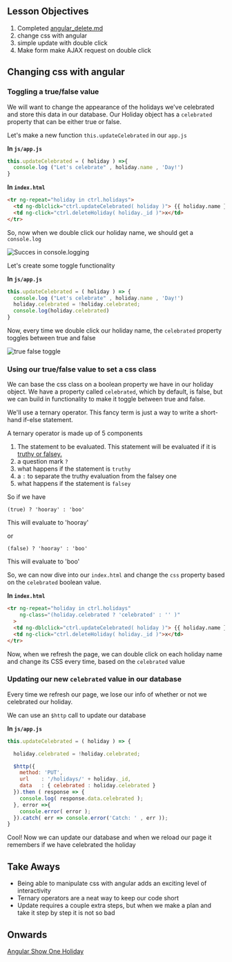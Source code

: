 ## Lesson Objectives

1. Completed [angular_delete.md](angular_delete.md)
1. change css with angular
1. simple update with double click
1. Make form make AJAX request on double click



## Changing css with angular

### Toggling a true/false value

We will want to change the appearance of the holidays we've celebrated and store this data in our database. Our Holiday object has a `celebrated` property that can be either true or false.

Let's make a new function `this.updateCelebrated` in our `app.js`

**In `js/app.js`**

```js
this.updateCelebrated = ( holiday ) =>{
  console.log ("Let's celebrate" , holiday.name , 'Day!')
}

```

**In `index.html`**

```html
<tr ng-repeat="holiday in ctrl.holidays">
  <td ng-dblclick="ctrl.updateCelebrated( holiday )"> {{ holiday.name }} Day</td>
  <td ng-click="ctrl.deleteHoliday( holiday._id )">x</td>
</tr>
```

So, now when we double click our holiday name, we should get a `console.log`

![Succes in console.logging](https://i.imgur.com/ex6sI7A.png)


Let's create some toggle functionality


**In `js/app.js`**

```js
this.updateCelebrated = ( holiday ) => {
  console.log ("Let's celebrate" , holiday.name , 'Day!')
  holiday.celebrated = !holiday.celebrated;
  console.log(holiday.celebrated)
}
```

Now, every time we double click our holiday name, the `celebrated`  property toggles between true and false

![true false toggle](https://i.imgur.com/Z7J9lWL.png)

### Using our true/false value to set a css class

We can base the css class on a boolean property we have in our holiday object. We have a property called `celebrated`, which by default, is false, but we can build in functionality to make it toggle between true and false.

We'll use a ternary operator. This fancy term is just a way to write a short-hand if-else statement.

A ternary operator is made up of 5 components

1. The statement to be evaluated. This statement will be evaluated if it is [truthy or falsey.](https://www.sitepoint.com/javascript-truthy-falsy/)
2. a question mark `?`
3. what happens if the statement is `truthy`
4. a `:` to separate the truthy evaluation from the falsey one
5. what happens if the statement is `falsey`

So if we have

```
(true) ? 'hooray' : 'boo'
```
This will evaluate to 'hooray'

or
```
(false) ? 'hooray' : 'boo'
```
This will evaluate to 'boo'


So, we can now dive into our `index.html` and change the `css` property based on the `celebrated` boolean value.

**In `index.html`**

```html
<tr ng-repeat="holiday in ctrl.holidays"
    ng-class="(holiday.celebrated ? 'celebrated' : '' )"
  >
  <td ng-dblclick="ctrl.updateCelebrated( holiday )"> {{ holiday.name }} Day</td>
  <td ng-click="ctrl.deleteHoliday( holiday._id )">x</td>
</tr>
```

Now, when we refresh the page, we can double click on each holiday name and change its CSS every time, based on the `celebrated` value

### Updating our new `celebrated` value in our database

Every time we refresh our page, we lose our info of whether or not we celebrated our holiday.

We can use an `$http` call to update our database

**In `js/app.js`**

```js
this.updateCelebrated = ( holiday ) => {

  holiday.celebrated = !holiday.celebrated;

  $http({
    method: 'PUT',
    url    : '/holidays/' + holiday._id,
    data   : { celebrated : holiday.celebrated }
  }).then ( response => {
    console.log( response.data.celebrated );
  }, error =>{
    console.error( error );
  }).catch( err => console.error('Catch: ' , err ));
}
```

Cool! Now we can update our database and when we reload our page it remembers if we have celebrated the holiday

## Take Aways
- Being able to manipulate css with angular adds an exciting level of interactivity
- Ternary operators are a neat way to keep our code short
- Update requires a couple extra steps, but when we make a plan and take it step by step it is not so bad

## Onwards
[Angular Show One Holiday](angular_show.md)


